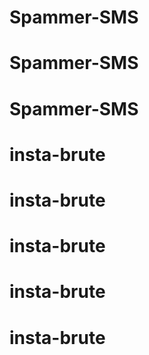 # Spammer-SMS
# Spammer-SMS
# Spammer-SMS
# insta-brute
# insta-brute
# insta-brute
# insta-brute
# insta-brute
